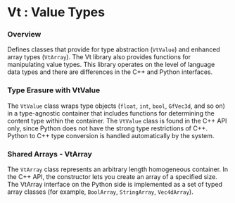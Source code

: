 # Vt : Value Types

### Overview

Defines classes that provide for type abstraction (``VtValue``) and enhanced array types
(``VtArray``). The Vt library also provides functions for manipulating value types. This
library operates on the level of language data types and there are differences in the C++
and Python interfaces.

### Type Erasure with VtValue

The ``VtValue`` class wraps type objects (`float`, `int`, `bool`, `GfVec3d`, and so on) in
a type-agnostic container that includes functions for determining the content type within
the container. The ``VtValue`` class is found in the C++ API only, since Python does not
have the strong type restrictions of C++. Python to C++ type conversion is handled
automatically by the system.  

### Shared Arrays - VtArray
The ``VtArray`` class represents an arbitrary length homogeneous container. In the C++ API,
the constructor lets you create an array of a specified size. The VtArray interface on the
Python side is implemented as a set of typed array classes (for example, ``BoolArray``,
``StringArray``, ``Vec4dArray``).
